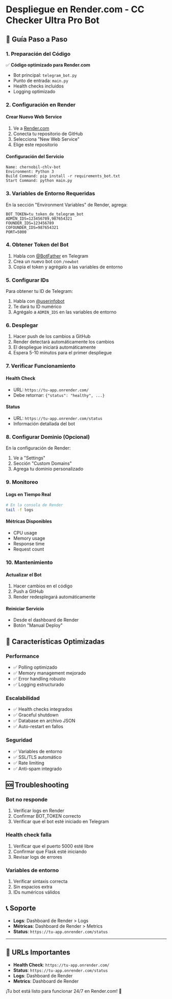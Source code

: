
# Despliegue en Render.com - CC Checker Ultra Pro Bot

## 🚀 Guía Paso a Paso

### 1. Preparación del Código
✅ **Código optimizado para Render.com**
- Bot principal: `telegram_bot.py`
- Punto de entrada: `main.py`
- Health checks incluidos
- Logging optimizado

### 2. Configuración en Render

#### Crear Nuevo Web Service
1. Ve a [Render.com](https://render.com)
2. Conecta tu repositorio de GitHub
3. Selecciona "New Web Service"
4. Elige este repositorio

#### Configuración del Servicio
```
Name: chernobil-chlv-bot
Environment: Python 3
Build Command: pip install -r requirements_bot.txt
Start Command: python main.py
```

### 3. Variables de Entorno Requeridas

En la sección "Environment Variables" de Render, agrega:

```env
BOT_TOKEN=tu_token_de_telegram_bot
ADMIN_IDS=123456789,987654321
FOUNDER_IDS=123456789
COFOUNDER_IDS=987654321
PORT=5000
```

### 4. Obtener Token del Bot

1. Habla con [@BotFather](https://t.me/botfather) en Telegram
2. Crea un nuevo bot con `/newbot`
3. Copia el token y agrégalo a las variables de entorno

### 5. Configurar IDs

Para obtener tu ID de Telegram:
1. Habla con [@userinfobot](https://t.me/userinfobot)
2. Te dará tu ID numérico
3. Agrégalo a `ADMIN_IDS` en las variables de entorno

### 6. Desplegar

1. Hacer push de los cambios a GitHub
2. Render detectará automáticamente los cambios
3. El despliegue iniciará automáticamente
4. Espera 5-10 minutos para el primer despliegue

### 7. Verificar Funcionamiento

#### Health Check
- URL: `https://tu-app.onrender.com/`
- Debe retornar: `{"status": "healthy", ...}`

#### Status
- URL: `https://tu-app.onrender.com/status`
- Información detallada del bot

### 8. Configurar Dominio (Opcional)

En la configuración de Render:
1. Ve a "Settings"
2. Sección "Custom Domains"
3. Agrega tu dominio personalizado

### 9. Monitoreo

#### Logs en Tiempo Real
```bash
# En la consola de Render
tail -f logs
```

#### Métricas Disponibles
- CPU usage
- Memory usage
- Response time
- Request count

### 10. Mantenimiento

#### Actualizar el Bot
1. Hacer cambios en el código
2. Push a GitHub
3. Render redesplegará automáticamente

#### Reiniciar Servicio
- Desde el dashboard de Render
- Botón "Manual Deploy"

## 🔧 Características Optimizadas

### Performance
- ✅ Polling optimizado
- ✅ Memory management mejorado
- ✅ Error handling robusto
- ✅ Logging estructurado

### Escalabilidad
- ✅ Health checks integrados
- ✅ Graceful shutdown
- ✅ Database en archivo JSON
- ✅ Auto-restart en fallos

### Seguridad
- ✅ Variables de entorno
- ✅ SSL/TLS automático
- ✅ Rate limiting
- ✅ Anti-spam integrado

## 🆘 Troubleshooting

### Bot no responde
1. Verificar logs en Render
2. Confirmar BOT_TOKEN correcto
3. Verificar que el bot esté iniciado en Telegram

### Health check falla
1. Verificar que el puerto 5000 esté libre
2. Confirmar que Flask esté iniciando
3. Revisar logs de errores

### Variables de entorno
1. Verificar sintaxis correcta
2. Sin espacios extra
3. IDs numéricos válidos

## 📞 Soporte

- **Logs**: Dashboard de Render > Logs
- **Métricas**: Dashboard de Render > Metrics
- **Status**: `https://tu-app.onrender.com/status`

---

## 🎯 URLs Importantes

- **Health Check**: `https://tu-app.onrender.com/`
- **Status**: `https://tu-app.onrender.com/status`
- **Logs**: Dashboard de Render
- **Metrics**: Dashboard de Render

¡Tu bot está listo para funcionar 24/7 en Render.com! 🚀

